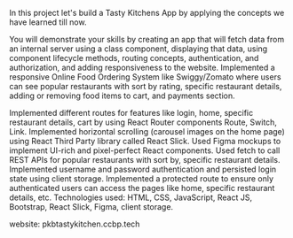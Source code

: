 In this project let's build a Tasty Kitchens App by applying the concepts we have learned till now.

You will demonstrate your skills by creating an app that will fetch data from an internal server using a class component, displaying that data, using component lifecycle methods, routing concepts, authentication, and authorization, and adding responsiveness to the website. Implemented a responsive Online Food Ordering System like Swiggy/Zomato where users can see popular restaurants with sort by rating, specific restaurant details, adding or removing food items to cart, and payments section.

Implemented different routes for features like login, home, specific restaurant details, cart by using React Router components Route, Switch, Link.
Implemented horizontal scrolling (carousel images on the home page) using React Third Party library called React Slick.
Used Figma mockups to implement UI-rich and pixel-perfect React components.
Used fetch to call REST APIs for popular restaurants with sort by, specific restaurant details.
Implemented username and password authentication and persisted login state using client storage.
Implemented a protected route to ensure only authenticated users can access the pages like home, specific restaurant details, etc.
Technologies used: HTML, CSS, JavaScript, React JS, Bootstrap, React Slick, Figma, client storage.

website: pkbtastykitchen.ccbp.tech
